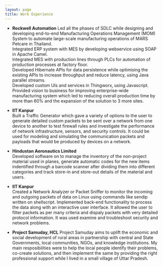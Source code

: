 ```yaml
---
layout: page
title: Work Experience
---
```

- **Rockwell Automation**
	Led all the phases of SDLC while designing and developing end-to-end Manufacturing Operations Management (MOM) System to automate large-scale manufacturing operations of MARS Petcare in Thailand. <br>
	Integrated ERP system with MES by developing webservice using SOAP in Apache Camel. <br>
	Integrated MES with production lines through PLCs  for automation of production processes at factory floor. <br>
	Developed Hibernate APIs for data persistence while optimising the existing APIs to increase throughput and reduce latency, using Java parallel streams. <br>
	Developed custom UIs and services in Thingworx, using Javascript. <br>
	Provided vision to business for improving enterprise-wide manufacturing system which led to reducing overall production time by more than 60% and the expansion of the solution to 3 more sites.


- **IIT Kanpur**  
	Built a Traffic Generator which gave a variety of options to the user to generate detailed custom packets to be sent over a network from one device to another to test firewall rules and investigate the performance of network infrastructure, sensors, and security controls. It could be used for modeling and simulating the communication packets and payloads that would be produced by devices on a network.


- **Hindustan Aeronautics Limited**  
	Developed software on to manage the inventory of the non-project material used in planes, generate automatic codes for the new items indentified through a barcode scanner after dividing them into different categories and track store-in and store-out details of the material and users.


- **IIT Kanpur**  
	Created a Network Analyzer or Packet Sniffer to monitor the incoming and outgoing packets of data on Linux using commands like sendip written on shellscript. Implemented back-end functionality to process the data along with an interactive user interface. It allowed the user to filter packets as per many criteria and dispaly packets with very detailed protocol information. It was used examine and troubleshoot security and network problems.
	

- **Project Samuday, HCL**
	 Project Samuday aims to uplift the economic and social development of rural areas in partnership with central and State Governments, local communities, NGOs, and knowledge institutions. My main resposibilities were to help the local people identify their problems, co-create solutions, and then implement the same by providing the right professional support while I lived in a small village of Uttar Pradesh.
	


<br /> 


